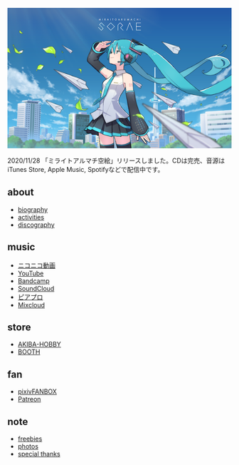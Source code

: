 <p class="cover-image">
  <img src="images/top.png" alt="top" />
</p>

2020/11/28 「ミライトアルマチ空絵」リリースしました。CDは完売、音源はiTunes Store, Apple Music, Spotifyなどで配信中です。

## about

* [biography](/biography)
* [activities](/activities)
* [discography](/discography)

## music

* [ニコニコ動画](http://www.nicovideo.jp/mylist/10180194)
* [YouTube](https://youtube.com/user/keisei1092)
* [Bandcamp](https://https://miraitoarumachi.bandcamp.com)
* [SoundCloud](https://soundcloud.com/keisei_1092)
* [ピアプロ](https://piapro.jp/keisei_1092)
* [Mixcloud](https://www.mixcloud.com/keisei_1092)

## store

* [AKIBA-HOBBY](https://ec.akbh.jp/products/list.php?maker_id=102)
* [BOOTH](https://miraitoarumachi.booth.pm)

## fan

* [pixivFANBOX](https://www.pixiv.net/fanbox/creator/604687)
* [Patreon](https://www.patreon.com/keisei_1092)

## note

* [freebies](/freebies)
* [photos](/photos)
* [special thanks](/special_thanks)
